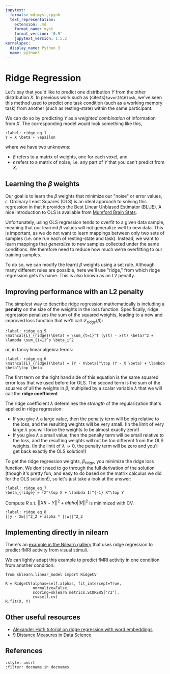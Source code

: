 ```yaml
---
jupytext:
  formats: md:myst,ipynb
  text_representation:
    extension: .md
    format_name: myst
    format_version: '0.9'
    jupytext_version: 1.5.2
kernelspec:
  display_name: Python 3
  name: python3
---
```


# Ridge Regression

Let's say that you'd like to predict one distribution _Y_ from the other distribution _X_.
In previous work such as {cite:ts}`tavor2016task`, we've seen this method used to predict one task condition (such as a working memory task) from another (such as resting-state) within the same participant.

We can do so by predicting $Y$ as a _weighted combination_ of information from $X$.
The corresponding model would look something like this,

```{math}
:label: ridge_eq_1
Y = X \beta + \epsilon
```

where we have two unknowns:

* $\beta$ refers to a matrix of weights, one for each voxel, and
* $\epsilon$ refers to a matrix of noise, i.e. any part of $Y$ that you can't predict from $X$.

## Learning the $\beta$ weights

Our goal is to learn the $\beta$ weights that minimize our "noise" or error values, $\epsilon$.
Ordinary Least Squares (OLS) is an ideal approach to solving this regression in that it provides the Best Linear Unbiased Estimator (BLUE).
A nice introduction to OLS is available from [Mumford Brain Stats](https://mumfordbrainstats.tumblr.com/post/124743714561/day-2-simple-linear-regression).

Unfortunately, using OLS regression tends to overfit to a given data sample, meaning that our learned $\beta$ values will not generalize well to new data.
This is important, as we do not want to learn mappings between only two sets of samples (i.e. one run each of resting-state and task).
Instead, we want to learn mappings that _generalize_ to new samples collected under the same conditions.
We therefore need to reduce how much we're overfitting to our training samples.

To do so, we can modify the learnt $\beta$ weights using a set rule.
Although many different rules are possible, here we'll use "ridge," from which ridge regression gets its name.
This is also known as an L2 penalty.

## Improving performance with an L2 penalty

The simplest way to describe ridge regression mathematically is including a **penalty** on the size of the weights in the loss function. Specifically, ridge regression penalizes the sum of the squared weights, leading to a new and improved loss function that we'll call $\mathcal{L}_{ridge}(\beta)$:

```{math}
:label: ridge_eq_5
\mathcal{L}_{ridge}(\beta) = \sum_{t=1}^T (y(t) - x(t) \beta)^2 + \lambda \sum_{i=1}^p \beta_i^2
```

or, in fancy linear algebra terms:

```{math}
:label: ridge_eq_6
\mathcal{L}_{ridge}(\beta) = (Y - X\beta)^\top (Y - X \beta) + \lambda \beta^\top \beta
```

The first term on the right hand side of this equation is the same squared error loss that we used before for OLS.
The second term is the sum of the squares of all the weights in $\beta$, multiplied by a scalar variable $\lambda$ that we will call the **ridge coefficient**

The ridge coefficient $\lambda$ determines the _strength_ of the regularization that's applied in ridge regression:

* If you give $\lambda$ a large value, then the penalty term will be big relative to the loss, and the resulting weights will be very small. (In the limit of very large $\lambda$ you will force the weights to be almost exactly zero!)
* If you give $\lambda$ a small value, then the penalty term will be small relative to the loss, and the resulting weights will not be too different from the OLS weights. (In the limit of $\lambda \rightarrow 0$, the penalty term will be zero and you'll get back exactly the OLS solution!)

To get the ridge regression weights, $\beta_{ridge}$, you minimize the ridge loss function.
We don't need to go through the full derivation of the solution (though it's pretty fun, and easy to do based on the matrix calculus we did for the OLS solution!), so let's just take a look at the answer:

```{math}
:label: ridge_eq_7
\beta_{ridge} = (X^\top X + \lambda I)^{-1} X^\top Y
```

Compute $R$ s.t. $|| XR - Y ||^2 + alpha ||R||^2$ is minimized with CV.

```{math}
:label: ridge_eq_8
||y - Xw||^2_2 + alpha * ||w||^2_2
```

## Implementing directly in nilearn

There's an [example in the Nilearn gallery](https://nilearn.github.io/auto_examples/02_decoding/plot_miyawaki_encoding.html) that uses ridge regression to predict fMRI activity from visual stimuli.

We can lightly adapt this example to predict fMRI activity in one condition from another condition.

```{code} python3
from sklearn.linear_model import RidgeCV

R = RidgeCV(alphas=self.alphas, fit_intercept=True,
            normalize=False,
            scoring=sklearn.metrics.SCORERS['r2'],
            cv=self.cv)
R.fit(X, Y)
```

## Other useful resources

* [Alexander Huth tutorial on ridge regression with word embeddings](https://github.com/neurohackademy/nh2020-curriculum/tree/master/we-word-embeddings-huth)
* [9 Distance Measures in Data Science](https://towardsdatascience.com/9-distance-measures-in-data-science-918109d069fa)

## References

```{bibliography}
:style: unsrt
:filter: docname in docnames
```
